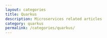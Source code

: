 ```yaml
---
layout: categories
title: Quarkus
description: Microservices related articles
category: quarkus
permalink: /categories/quarkus/
---
```


